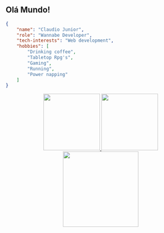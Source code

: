 ## Olá Mundo!


```json
{
    "name": "Claudio Junior",
    "role": "Wannabe Developer",
    "tech-interests": "Web development",
    "hobbies": [
        "Drinking coffee",
        "Tabletop Rpg's",
        "Gaming",
        "Running",
        "Power napping"
    ]
}

```


<div align="center">
  <a href="https://github.com/ClaudioDev233">
  <img height="150em" src="https://github-readme-stats.vercel.app/api?username=ClaudioDev233&show_icons=true&theme=aura&include_all_commits=true&count_private=true"/>
  <img height="150em" src="https://github-readme-stats.vercel.app/api/top-langs/?username=ClaudioDev233&layout=compact&langs_count=5&theme=aura&count_private=tru&hide=Procfile"/>
</div>

<div align="center">
<img src="https://camo.githubusercontent.com/cae12fddd9d6982901d82580bdf321d81fb299141098ca1c2d4891870827bf17/68747470733a2f2f6d69726f2e6d656469756d2e636f6d2f6d61782f313336302f302a37513379765349765f7430696f4a2d5a2e676966" height="200em" />
  </div>
